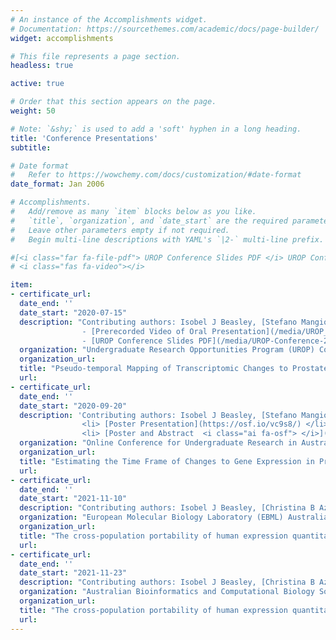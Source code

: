 ```yaml
---
# An instance of the Accomplishments widget.
# Documentation: https://sourcethemes.com/academic/docs/page-builder/
widget: accomplishments

# This file represents a page section.
headless: true

active: true

# Order that this section appears on the page.
weight: 50

# Note: `&shy;` is used to add a 'soft' hyphen in a long heading.
title: 'Conference Presentations'
subtitle:

# Date format
#   Refer to https://wowchemy.com/docs/customization/#date-format
date_format: Jan 2006

# Accomplishments.
#   Add/remove as many `item` blocks below as you like.
#   `title`, `organization`, and `date_start` are the required parameters.
#   Leave other parameters empty if not required.
#   Begin multi-line descriptions with YAML's `|2-` multi-line prefix.

#[<i class="far fa-file-pdf"> UROP Conference Slides PDF </i> UROP Conference Slides PD](/media/UROP-Conference-2020.pdf)
# <i class="fas fa-video"></i> 

item:
- certificate_url: 
  date_end: ''
  date_start: "2020-07-15"
  description: "Contributing authors: Isobel J Beasley, [Stefano Mangiola](https://github.com/stemangiola), [Tony Papenfuss](https://papenfusslab.org/bio_papenfuss/) \n
                - [Prerecorded Video of Oral Presentation](/media/UROP_Conference_Beasley_Final.mp4) \n
                - [UROP Conference Slides PDF](/media/UROP-Conference-2020.pdf)"
  organization: "Undergraduate Research Opportunities Program (UROP) Conference" 
  organization_url: 
  title: "Pseudo-temporal Mapping of Transcriptomic Changes to Prostate Cancer Disease Progression"
  url:  
- certificate_url: 
  date_end: ''
  date_start: "2020-09-20"
  description: 'Contributing authors: Isobel J Beasley, [Stefano Mangiola](https://github.com/stemangiola), [Tony Papenfuss](https://papenfusslab.org/bio_papenfuss/) <br> <ul>
                <li> [Poster Presentation](https://osf.io/vc9s8/) </li>
                <li> [Poster and Abstract  <i class="ai fa-osf"> </i>](https://osf.io/vc9s8/) </li> </ul>'
  organization: "Online Conference for Undergraduate Research in Australia (OCURA)"
  organization_url: 
  title: "Estimating the Time Frame of Changes to Gene Expression in Progressive Diseases"
  url:   
- certificate_url: 
  date_end: ''
  date_start: "2021-11-10"
  description: "Contributing authors: Isobel J Beasley, [Christina B Azodi](https://azodichr.github.io/), [Irene Gallego Romero](https://igr-lab.science.unimelb.edu.au/) \n - Oral Presentation \n - [Abstract](/talk/predicting-the-cross-population-portability-of-human-expression-quantitative-trait-loci)"
  organization: "European Molecular Biology Laboratory (EBML) Australia Postgraduate Symposium" 
  organization_url: 
  title: "The cross-population portability of human expression quantitative trait loci (eQTLs)"
  url: 
- certificate_url: 
  date_end: ''
  date_start: "2021-11-23"
  description: "Contributing authors: Isobel J Beasley, [Christina B Azodi](https://azodichr.github.io/), [Irene Gallego Romero](https://igr-lab.science.unimelb.edu.au/) \n - Oral Presentation \n - [Abstract](/talk/predicting-the-cross-population-portability-of-human-expression-quantitative-trait-loci-eqtls)"
  organization: "Australian Bioinformatics and Computational Biology Society (ABACBS) Conference"
  organization_url: 
  title: "The cross-population portability of human expression quantitative trait loci (eQTLs)"
  url: 
---
```

